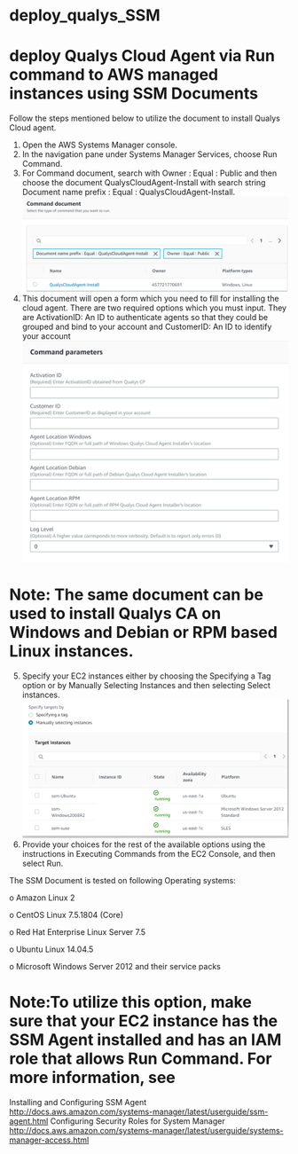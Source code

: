 # deploy_qualys_SSM
# deploy Qualys Cloud Agent via Run command to AWS managed instances using SSM Documents

Follow the steps mentioned below to utilize the document to install Qualys Cloud agent.

1.	Open the AWS Systems Manager console. 
2.	In the navigation pane under Systems Manager Services, choose Run Command.
3.	For Command document, search with Owner : Equal : Public and then choose the document QualysCloudAgent-Install with search string Document name prefix : Equal : QualysCloudAgent-Install.
![qca](qca.png?raw=true "QCA")
4.	This document will open a form which you need to fill for installing the cloud agent.
There are two required options which you must input. They are ActivationID: An ID to authenticate agents so that they could be grouped and bind to your account and CustomerID: An ID to identify your account 
![parameters](parameters.png?raw=true "Parameters")
# Note: The same document can be used to install Qualys CA on Windows and Debian or RPM based Linux instances.
5.	Specify your EC2 instances either by choosing the Specifying a Tag option or by Manually Selecting Instances and then selecting Select instances.
![results](results.png?raw=true "results")
6.	Provide your choices for the rest of the available options using the instructions in Executing Commands from the EC2 Console, and then select Run.

The SSM Document is tested on following Operating systems:

o	Amazon Linux 2

o	CentOS Linux 7.5.1804 (Core) 

o	Red Hat Enterprise Linux Server 7.5 

o	Ubuntu Linux 14.04.5 

o	Microsoft Windows Server 2012 and their service packs

# Note:To utilize this option, make sure that your EC2 instance has the SSM Agent installed and has an IAM role that allows Run Command. For more information, see 
Installing and Configuring SSM Agent http://docs.aws.amazon.com/systems-manager/latest/userguide/ssm-agent.html 
Configuring Security Roles for System Manager http://docs.aws.amazon.com/systems-manager/latest/userguide/systems-manager-access.html
